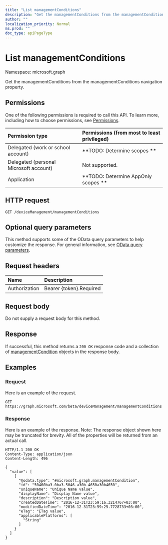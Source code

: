 ```yaml
---
title: "List managementConditions"
description: "Get the managementConditions from the managementConditions navigation property."
author: ""
localization_priority: Normal
ms.prod: ""
doc_type: apiPageType
---
```


# List managementConditions

Namespace: microsoft.graph

Get the managementConditions from the managementConditions navigation property.

## Permissions
One of the following permissions is required to call this API. To learn more, including how to choose permissions, see [Permissions](/concepts/permissions-reference.md).

|Permission type|Permissions (from most to least privileged)|
|:---|:---|
|Delegated (work or school account)|**TODO: Determine scopes **|
|Delegated (personal Microsoft account)|Not supported.|
|Application|**TODO: Determine AppOnly scopes **|

## HTTP request
<!-- {
  "blockType": "ignored"
}
-->
``` http
GET /deviceManagement/managementConditions
```

## Optional query parameters
This method supports some of the OData query parameters to help customize the response. For general information, see [OData query parameters](/graph/query-parameters).

## Request headers
|Name|Description|
|:---|:---|
|Authorization|Bearer {token}.Required|

## Request body
Do not supply a request body for this method.

## Response
If successful, this method returns a `200 OK` response code and a collection of [managementCondition](../resources/managementcondition.md) objects in the response body.

## Examples

### Request
Here is an example of the request.
<!-- {
  "blockType": "request",
  "name": "get_managementcondition"
}
-->
``` http
GET https://graph.microsoft.com/beta/deviceManagement/managementConditions
```

### Response
Here is an example of the response. Note: The response object shown here may be truncated for brevity. All of the properties will be returned from an actual call.
<!-- {
  "blockType": "response",
  "truncated": true,
  "@odata.type": "collection(microsoft.graph.managementcondition)"
}
-->
``` http
HTTP/1.1 200 OK
Content-Type: application/json
Content-Length: 496

{
  "value": [
    {
      "@odata.type": "#microsoft.graph.managementCondition",
      "id": "50460ba3-0ba3-5046-a30b-4650a30b4650",
      "uniqueName": "Unique Name value",
      "displayName": "Display Name value",
      "description": "Description value",
      "createdDateTime": "2016-12-31T23:59:16.3214767+03:00",
      "modifiedDateTime": "2016-12-31T23:59:25.7728733+03:00",
      "eTag": "ETag value",
      "applicablePlatforms": [
        "String"
      ]
    }
  ]
}
```

